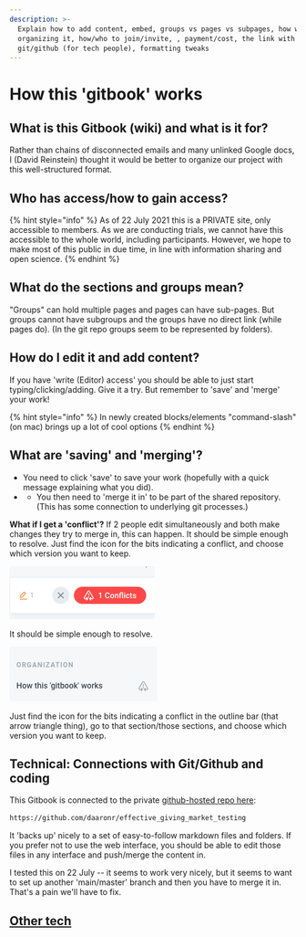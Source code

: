 ```yaml
---
description: >-
  Explain how to add content, embed, groups vs pages vs subpages, how we're
  organizing it, how/who to join/invite, , payment/cost, the link with
  git/github (for tech people), formatting tweaks
---
```


# How this 'gitbook' works

## What is this Gitbook \(wiki\) and what is it for?

Rather than chains of disconnected emails and many unlinked Google docs, I \(David Reinstein\) thought it would be better to organize our project with this well-structured format.

## Who has access/how to gain access?

{% hint style="info" %}
As of 22 July 2021 this is a PRIVATE site, only accessible to members. As we are conducting trials, we cannot have this accessible to the whole world, including participants. However, we hope to make most of this public in due time, in line with information sharing and open science.
{% endhint %}

## What do the sections and groups mean?

"Groups" can hold multiple pages and pages can have sub-pages. But groups cannot have subgroups and the groups have no direct link \(while pages do\). \(In the git repo groups seem to be represented by folders\).

## How do I edit it and add content?

If you have 'write \(Editor\) access' you should be able to just start typing/clicking/adding.   Give it a try. But remember to 'save' and 'merge' your work!

{% hint style="info" %}
In newly created blocks/elements "command-slash" \(on mac\) brings up a lot of cool options
{% endhint %}

## What are 'saving' and 'merging'?

* You need to click 'save' to save your work \(hopefully with a quick message explaining what you did\). 
* * You then need to 'merge it in' to be part of the shared repository. \(This has some connection to underlying git processes.\)

**What if I get a 'conflict'?** If 2 people edit simultaneously and both make changes they try to merge in, this can happen. It should be simple enough to resolve. Just find the icon for the bits indicating a conflict, and choose which version you want to keep.

![](../../.gitbook/assets/image%20%282%29%20%281%29.png)

It should be simple enough to resolve.  
  


![](../../.gitbook/assets/image%20%284%29.png)

Just find the icon for the bits indicating a conflict in the outline bar \(that arrow triangle thing\), go to that section/those sections, and choose which version you want to keep.

## Technical: Connections with Git/Github and coding

This Gitbook is connected to the private [github-hosted repo here](https://github.com/daaronr/effective_giving_market_testing):

```bash
https://github.com/daaronr/effective_giving_market_testing
```

It 'backs up' nicely to a set of easy-to-follow markdown files and folders. If you prefer not to use the web interface, you should be able to edit those files in any interface and push/merge the content in.

I tested this on 22 July -- it seems to work very nicely, but it seems to want to set up another 'main/master' branch and then you have to merge it in. That's a pain we'll have to fix.



## [Other tech](other-tech.md)

